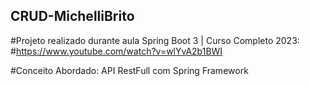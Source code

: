 ## CRUD-MichelliBrito

#Projeto realizado durante aula Spring Boot 3 | Curso Completo 2023:
#https://www.youtube.com/watch?v=wlYvA2b1BWI


#Conceito Abordado:
API RestFull com Spring Framework
